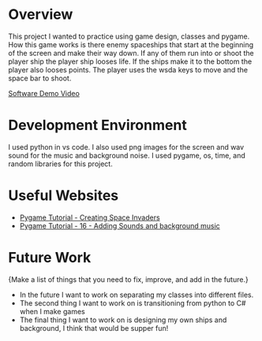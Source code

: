 # Overview

This project I wanted to practice using game design, classes and pygame. How this game works is there enemy spaceships that start at the beginning of the 
screen and make their way down. If any of them run into or shoot the player ship the player ship looses life. If the ships make it to the bottom the player also
looses points. The player uses the wsda keys to move and the space bar to shoot.

[Software Demo Video](https://youtu.be/6GKkV392vEM)

# Development Environment

I used python in vs code. I also used png images for the screen and wav sound for the music and background noise. 
I used pygame, os, time, and random libraries for this project. 

# Useful Websites

* [Pygame Tutorial - Creating Space Invaders](https://www.youtube.com/watch?v=Q-__8Xw9KTM)
* [Pygame Tutorial - 16 - Adding Sounds and background music](https://www.youtube.com/watch?v=pcdB2s2y4Qc)

# Future Work

{Make a list of things that you need to fix, improve, and add in the future.}
* In the future I want to work on separating my classes into different files.
* The second thing I want to work on is transitioning from python to C# when I make games 
* The final thing I want to work on is designing my own ships and background, I think that would be supper fun!